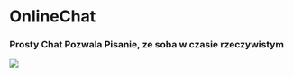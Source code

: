 
# OnlineChat<h3>Prosty Chat Pozwala Pisanie, ze soba w czasie rzeczywistym
![](https://cdn.discordapp.com/attachments/842364771143385129/846729548695076874/unknown.png)
